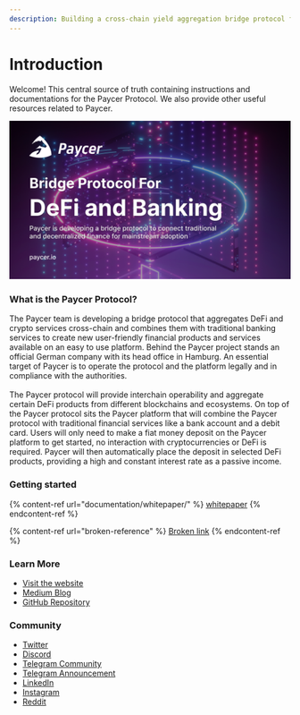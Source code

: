 ```yaml
---
description: Building a cross-chain yield aggregation bridge protocol for DeFi and banking
---
```


# Introduction

Welcome! This central source of truth containing instructions and documentations for the Paycer Protocol. We also provide other useful resources related to Paycer.

![](.gitbook/assets/group-14-1-.png)

### What is the Paycer Protocol?

The Paycer team is developing a bridge protocol that aggregates DeFi and crypto services cross-chain and combines them with traditional banking services to create new user-friendly financial products and services available on an easy to use platform. Behind the Paycer project stands an official German company with its head office in Hamburg. An essential target of Paycer is to operate the protocol and the platform legally and in compliance with the authorities.\
\
The Paycer protocol will provide interchain operability and aggregate certain DeFi products from different blockchains and ecosystems. On top of the Paycer protocol sits the Paycer platform that will combine the Paycer protocol with traditional financial services like a bank account and a debit card. Users will only need to make a fiat money deposit on the Paycer platform to get started, no interaction with cryptocurrencies or DeFi is required. Paycer will then automatically place the deposit in selected DeFi products, providing a high and constant interest rate as a passive income.



### Getting started

{% content-ref url="documentation/whitepaper/" %}
[whitepaper](documentation/whitepaper/)
{% endcontent-ref %}

{% content-ref url="broken-reference" %}
[Broken link](broken-reference)
{% endcontent-ref %}



### Learn More

* [Visit the website](https://www.paycer.io)
* [Medium Blog](https://paycerprotocol.medium.com)
* [GitHub Repository](https://github.com/paycer-protocol)



### Community

* [Twitter](https://twitter.com/paycerprotocol)
* [Discord](https://discord.gg/eEX7Utqj)
* [Telegram Community](https://t.me/paycerprotocol)
* [Telegram Announcement](https://t.me/paycerprotocolanno)
* [LinkedIn](https://www.linkedin.com/company/paycer/)
* [Instagram](https://www.instagram.com/paycer\_protocol/)
* [Reddit](https://www.reddit.com/user/Paycer-Protocol/)
